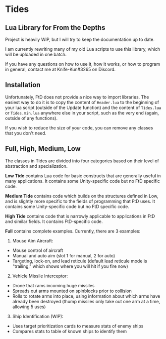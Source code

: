 # Tides
## Lua Library for From the Depths

Project is heavily WIP, but I will try to keep the documentation up to date.

I am currently rewriting many of my old Lua scripts to use this library, which will be uploaded in one batch.

If you have any questions on how to use it, how it works, or how to program in general, contact me at Knife-Kun#3265 on Discord.

## Installation

Unfortunately, FtD does not provide a nice way to import libraries. The easiest way to do it is to copy the content of `Header.lua` to the beginning of your lua script (outside of the Update function) and the content of `Tides.lua` or `Tides.min.lua` anywhere else in your script, such as the very end (again, outside of any functions).

If you wish to reduce the size of your code, you can remove any classes that you don't need.

## Full, High, Medium, Low

The classes in Tides are divided into four categories based on their level of abstraction and specialization.

**Low Tide** contains Lua code for basic constructs that are generally useful in many applications. It contains some Unity-specific code but no FtD specific code.

**Medium Tide** contains code which builds on the structures defined in Low, and is slightly more specific to the fields of programming that FtD uses. It contains some Unity-specific code but no FtD specific code.

**High Tide** contains code that is narrowly applicable to applications in FtD and similar fields. It contains FtD-specific code.

**Full** contains complete examples. Currently, there are 3 examples:

1. Mouse Aim Aircraft:
* Mouse control of aircraft
* Manual and auto aim (slot 1 for manual, 2 for auto)
* Targeting, lock-on, and lead reticule (default lead reticule mode is "trailing," which shows where you will hit if you fire now)

2. Vehicle Missile Interceptor:
* Drone that rams incoming huge missiles
* Spreads out arms mounted on spinblocks prior to collision
* Rolls to rotate arms into place, using information about which arms have already been destroyed (thump missiles only take out one arm at a time, allowing 5 uses)

3. Ship Identification (WIP):
* Uses target prioritization cards to measure stats of enemy ships
* Compares stats to table of known ships to identify them